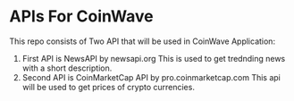 # APIs For CoinWave 
This repo consists of Two API that will be used in CoinWave Application:
1. First API is NewsAPI by newsapi.org This is used to get trednding news with a short description. 
2. Second API is CoinMarketCap API by pro.coinmarketcap.com This api will be used to get prices of crypto currencies. 
